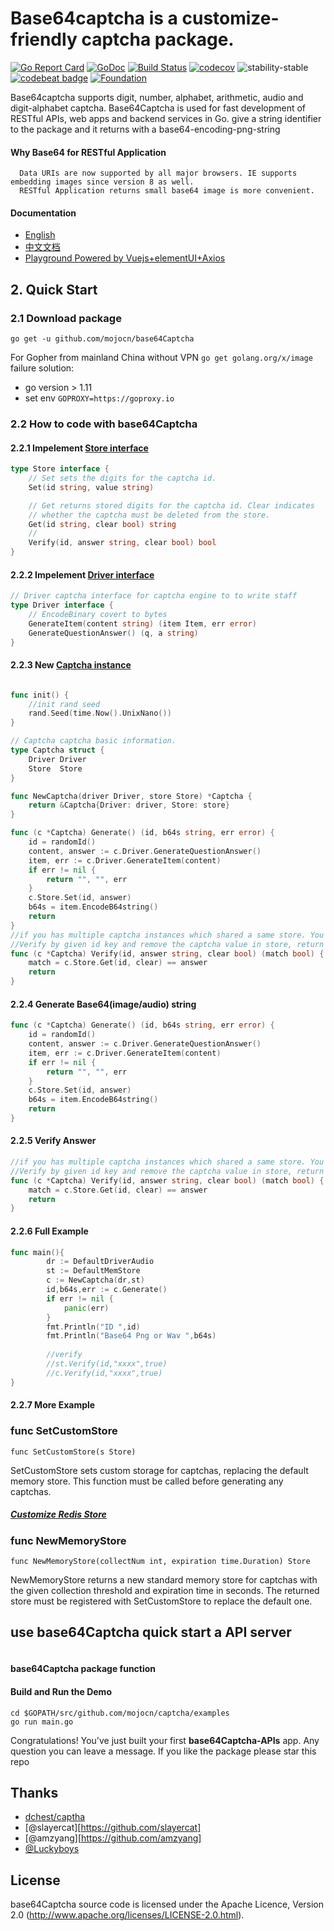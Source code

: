 # Base64captcha is a customize-friendly captcha package.
[![Go Report Card](https://goreportcard.com/badge/github.com/mojocn/base64Captcha)](https://goreportcard.com/report/github.com/mojocn/base64Captcha)
[![GoDoc](https://godoc.org/github.com/mojocn/base64Captcha?status.svg)](https://godoc.org/github.com/mojocn/base64Captcha)
[![Build Status](https://travis-ci.org/mojocn/base64Captcha.svg?branch=master)](https://travis-ci.org/mojocn/base64Captcha)
[![codecov](https://codecov.io/gh/mojocn/base64Captcha/branch/master/graph/badge.svg)](https://codecov.io/gh/mojocn/base64Captcha)
![stability-stable](https://img.shields.io/badge/stability-stable-brightgreen.svg)
[![codebeat badge](https://codebeat.co/badges/650029a5-fcea-4416-925e-277e2f178e96)](https://codebeat.co/projects/github-com-mojocn-base64captcha-master)
[![Foundation](https://img.shields.io/badge/Golang-Foundation-green.svg)](http://golangfoundation.org)

Base64captcha supports digit, number, alphabet, arithmetic, audio and digit-alphabet captcha.
Base64Captcha is used for fast development of RESTful APIs, web apps and backend services in Go.
give a string identifier to the package and it returns with a base64-encoding-png-string

#### Why Base64 for RESTful Application
      Data URIs are now supported by all major browsers. IE supports embedding images since version 8 as well.
      RESTful Application returns small base64 image is more convenient.

#### Documentation

* [English](https://godoc.org/github.com/mojocn/base64Captcha)
* [中文文档](https://github.com/mojocn/base64Captcha/blob/master/README_zh.md)
* [Playground Powered by Vuejs+elementUI+Axios](https://captcha.mojotv.cn)


## 2. Quick Start

### 2.1 Download package
    go get -u github.com/mojocn/base64Captcha
For Gopher from mainland China without VPN `go get golang.org/x/image` failure solution:
- go version > 1.11
- set env `GOPROXY=https://goproxy.io`

### 2.2 How to code with base64Captcha

#### 2.2.1 Impelement [Store interface](/base64Captcha/blob/master/interface_store.go) 
```go
type Store interface {
	// Set sets the digits for the captcha id.
	Set(id string, value string)

	// Get returns stored digits for the captcha id. Clear indicates
	// whether the captcha must be deleted from the store.
	Get(id string, clear bool) string
	//
	Verify(id, answer string, clear bool) bool
}

```

#### 2.2.2 Impelement [Driver interface](/base64Captcha/blob/master/interface_driver.go)
```go
// Driver captcha interface for captcha engine to to write staff
type Driver interface {
	// EncodeBinary covert to bytes
	GenerateItem(content string) (item Item, err error)
	GenerateQuestionAnswer() (q, a string)
}
```

#### 2.2.3 New [Captcha instance]((/base64Captcha/blob/master/captcha.go))
```go

func init() {
	//init rand seed
	rand.Seed(time.Now().UnixNano())
}

// Captcha captcha basic information.
type Captcha struct {
	Driver Driver
	Store  Store
}

func NewCaptcha(driver Driver, store Store) *Captcha {
	return &Captcha{Driver: driver, Store: store}
}

func (c *Captcha) Generate() (id, b64s string, err error) {
	id = randomId()
	content, answer := c.Driver.GenerateQuestionAnswer()
	item, err := c.Driver.GenerateItem(content)
	if err != nil {
		return "", "", err
	}
	c.Store.Set(id, answer)
	b64s = item.EncodeB64string()
	return
}
//if you has multiple captcha instances which shared a same store. You may want to use `store.Verify` method instead.
//Verify by given id key and remove the captcha value in store, return boolean value.
func (c *Captcha) Verify(id, answer string, clear bool) (match bool) {
	match = c.Store.Get(id, clear) == answer
	return
}

```
#### 2.2.4 Generate Base64(image/audio) string
```go
func (c *Captcha) Generate() (id, b64s string, err error) {
	id = randomId()
	content, answer := c.Driver.GenerateQuestionAnswer()
	item, err := c.Driver.GenerateItem(content)
	if err != nil {
		return "", "", err
	}
	c.Store.Set(id, answer)
	b64s = item.EncodeB64string()
	return
}
```
#### 2.2.5 Verify Answer
```go
//if you has multiple captcha instances which shared a same store. You may want to use `store.Verify` method instead.
//Verify by given id key and remove the captcha value in store, return boolean value.
func (c *Captcha) Verify(id, answer string, clear bool) (match bool) {
	match = c.Store.Get(id, clear) == answer
	return
}
```

#### 2.2.6 Full Example

```go
func main(){
		dr := DefaultDriverAudio
    	st := DefaultMemStore
    	c := NewCaptcha(dr,st)
    	id,b64s,err := c.Generate()
    	if err != nil {
    		panic(err)
    	}
    	fmt.Println("ID ",id)
    	fmt.Println("Base64 Png or Wav ",b64s)
    	
    	//verify
    	//st.Verify(id,"xxxx",true)
    	//c.Verify(id,"xxxx",true)
}


```

#### 2.2.7 More Example


### func SetCustomStore

	func SetCustomStore(s Store)

SetCustomStore sets custom storage for captchas, replacing the default
memory store. This function must be called before generating any captchas.
##### [Customize Redis Store](_examples_redis/main.go)
### func NewMemoryStore

	func NewMemoryStore(collectNum int, expiration time.Duration) Store

NewMemoryStore returns a new standard memory store for captchas with the
given collection threshold and expiration time in seconds. The returned
store must be registered with SetCustomStore to replace the default one.
## use base64Captcha quick start a API server
```go

```
#### base64Captcha package function

#### Build and Run the Demo
    cd $GOPATH/src/github.com/mojocn/captcha/examples
    go run main.go

Congratulations! You've just built your first **base64Captcha-APIs** app.
Any question you can leave a message. If you like the package please star this repo
## Thanks

- [dchest/captha](https://github.com/dchest/captcha)
- [@slayercat][https://github.com/slayercat]
- [@amzyang][https://github.com/amzyang]
- [@Luckyboys](https://github.com/Luckyboys)

## License

base64Captcha source code is licensed under the Apache Licence, Version 2.0
(http://www.apache.org/licenses/LICENSE-2.0.html).

